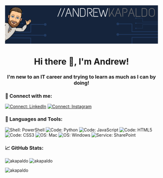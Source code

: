 <p align="center"><img src="https://github.com/AKapaldo/AKapaldo/blob/master/images/GitHub_Banner.png"></p>
<h1 align="center">Hi there 👋, I'm Andrew!</h1>
<h3 align="center">I'm new to an IT career and trying to learn as much as I can by doing!</h3>

<h3 align="left">💬 Connect with me:</h3>
<p align="left">
<a href="https://linkedin.com/in/andrew-kapaldo" target="blank"><img src="https://img.shields.io/badge/Connect-LinkedIn-0e75b6?style=plastic&logo=LinkedIn" alt="Connect: LinkedIn"></a> 
<a href="https://instagram.com/akapald1" target="blank"><img src="https://img.shields.io/badge/Connect-Instagram-0e75b6?style=plastic&logo=Instagram" alt="Connect: Instagram"></a></p>

<h3 align="left">🔧 Languages and Tools:</h3>
<p align="left"><img src="https://img.shields.io/badge/Shell-PowerShell-FF8700?style=plastic&logo=PowerShell" alt="Shell: PowerShell"> <img src="https://img.shields.io/badge/Code-Python-0E75B6?style=plastic&logo=Python" alt="Code: Python"> <img src="https://img.shields.io/badge/Code-JavaScript-0E75B6?style=plastic&logo=JavaScript" alt="Code: JavaScript"> <img src="https://img.shields.io/badge/Code-HTML5-0E75B6?style=plastic&logo=HTML5" alt="Code: HTML5"> <img src="https://img.shields.io/badge/Code-CSS3-0E75B6?style=plastic&logo=CSS3" alt="Code: CSS3"> <img src="https://img.shields.io/badge/OS-Mac-EE0000?style=plastic&logo=Apple" alt="OS: Mac"> <img src="https://img.shields.io/badge/OS-Windows-EE0000?style=plastic&logo=Windows" alt="OS: Windows"> <img src="https://img.shields.io/badge/Service-SharePoint-05CE78?style=plastic&logo=Microsoft-SharePoint" alt="Service: SharePoint"></p>

<h3 align="left">📈 GitHub Stats:</h3>
<p align="left"><img align="center" src="https://github-readme-stats.vercel.app/api?username=akapaldo&show_icons=true&line_height=40&title_color=ffffff&text_color=c9cacc&icon_color=0E75B6&bg_color=1d1f21" alt="akapaldo" /> <img align="center" src="https://github-readme-stats.vercel.app/api/top-langs/?username=akapaldo&title_color=ffffff&text_color=c9cacc&bg_color=1d1f21" alt="akapaldo"></p>
<img src="https://komarev.com/ghpvc/?username=akapaldo&label=Profile%20views&color=0e75b6&style=flat" alt="akapaldo" />

